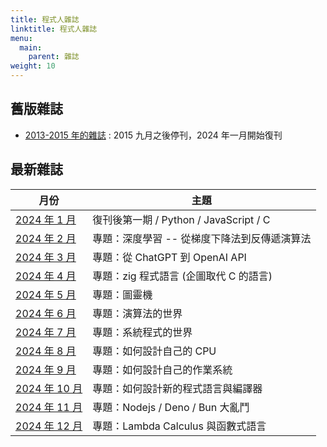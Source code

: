 ```yaml
---
title: 程式人雜誌
linktitle: 程式人雜誌
menu:
  main:
    parent: 雜誌
weight: 10
---
```


## 舊版雜誌

*  [2013-2015 年的雜誌](http://programmermagazine.github.io/home/) : 2015 九月之後停刊，2024 年一月開始復刊

## 最新雜誌

月份                   | 主題
-----------------------|-----------------------------------------------------
[2024 年  1 月](202401) | 復刊後第一期 / Python / JavaScript / C
[2024 年  2 月](202402) | 專題：深度學習 -- 從梯度下降法到反傳遞演算法
[2024 年  3 月](202403) | 專題：從 ChatGPT 到 OpenAI API
[2024 年  4 月](202404) | 專題：zig 程式語言 (企圖取代 C 的語言)
[2024 年  5 月](202405) | 專題：圖靈機
[2024 年  6 月](202406) | 專題：演算法的世界
[2024 年  7 月](202407) | 專題：系統程式的世界
[2024 年  8 月](202408) | 專題：如何設計自己的 CPU 
[2024 年  9 月](202409) | 專題：如何設計自己的作業系統
[2024 年 10 月](202410) | 專題：如何設計新的程式語言與編譯器
[2024 年 11 月](202411) | 專題：Nodejs / Deno / Bun 大亂鬥
[2024 年 12 月](202412) | 專題：Lambda Calculus 與函數式語言

